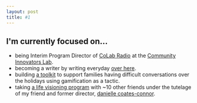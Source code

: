 ```yaml
---
layout: post
title: #1
---
```

## I'm currently focused on...

* being Interim Program Director of [CoLab Radio](http://colabradio.mit.edu) at the [Community Innovators Lab](http://colab.mit.edu).
* becoming a writer by writing everyday [over here](http://lqb2writes.tumblr.com).
* building [a toolkit](http://bit.ly/thxgiving2016) to support families having difficult conversations over the holidays using gamification as a tactic.
* taking [a life visioning program](infinitegrowth.rocks) with ~10 other friends under the tutelage of my friend and former director, [danielle coates-connor](http://coatesconnor.com/).